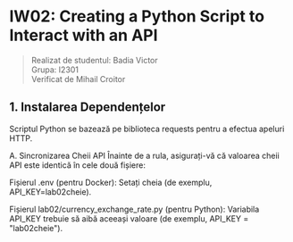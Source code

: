 # IW02: Creating a Python Script to Interact with an API

> Realizat de studentul: Badia Victor \
> Grupa: I2301
> \
> Verificat de Mihail Croitor

## 1. Instalarea Dependențelor
Scriptul Python se bazează pe biblioteca requests pentru a efectua apeluri HTTP.

A. Sincronizarea Cheii API
Înainte de a rula, asigurați-vă că valoarea cheii API este identică în cele două fișiere:

Fișierul .env (pentru Docker): Setați cheia (de exemplu, API_KEY=lab02cheie).

Fișierul lab02/currency_exchange_rate.py (pentru Python): Variabila API_KEY trebuie să aibă aceeași valoare (de exemplu, API_KEY = "lab02cheie").
